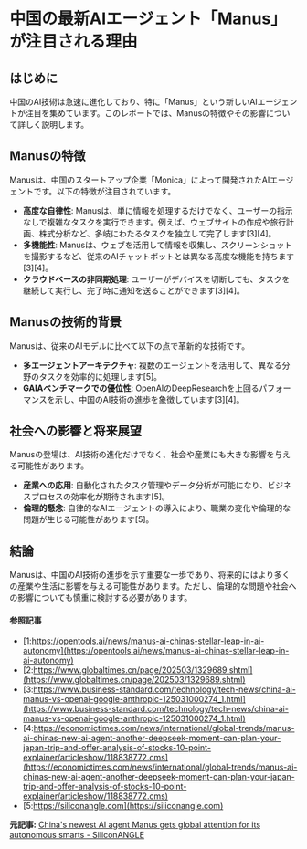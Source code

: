 # 中国の最新AIエージェント「Manus」が注目される理由

## はじめに

中国のAI技術は急速に進化しており、特に「Manus」という新しいAIエージェントが注目を集めています。このレポートでは、Manusの特徴やその影響について詳しく説明します。

## Manusの特徴

Manusは、中国のスタートアップ企業「Monica」によって開発されたAIエージェントです。以下の特徴が注目されています。

- **高度な自律性**: Manusは、単に情報を処理するだけでなく、ユーザーの指示なしで複雑なタスクを実行できます。例えば、ウェブサイトの作成や旅行計画、株式分析など、多岐にわたるタスクを独立して完了します[3][4]。
- **多機能性**: Manusは、ウェブを活用して情報を収集し、スクリーンショットを撮影するなど、従来のAIチャットボットとは異なる高度な機能を持ちます[3][4]。
- **クラウドベースの非同期処理**: ユーザーがデバイスを切断しても、タスクを継続して実行し、完了時に通知を送ることができます[3][4]。

## Manusの技術的背景

Manusは、従来のAIモデルに比べて以下の点で革新的な技術です。

- **多エージェントアーキテクチャ**: 複数のエージェントを活用して、異なる分野のタスクを効率的に処理します[5]。
- **GAIAベンチマークでの優位性**: OpenAIのDeepResearchを上回るパフォーマンスを示し、中国のAI技術の進歩を象徴しています[3][4]。

## 社会への影響と将来展望

Manusの登場は、AI技術の進化だけでなく、社会や産業にも大きな影響を与える可能性があります。

- **産業への応用**: 自動化されたタスク管理やデータ分析が可能になり、ビジネスプロセスの効率化が期待されます[5]。
- **倫理的懸念**: 自律的なAIエージェントの導入により、職業の変化や倫理的な問題が生じる可能性があります[5]。

## 結論

Manusは、中国のAI技術の進歩を示す重要な一歩であり、将来的にはより多くの産業や生活に影響を与える可能性があります。ただし、倫理的な問題や社会への影響についても慎重に検討する必要があります。

#### 参照記事
- [1:https://opentools.ai/news/manus-ai-chinas-stellar-leap-in-ai-autonomy](https://opentools.ai/news/manus-ai-chinas-stellar-leap-in-ai-autonomy)
- [2:https://www.globaltimes.cn/page/202503/1329689.shtml](https://www.globaltimes.cn/page/202503/1329689.shtml)
- [3:https://www.business-standard.com/technology/tech-news/china-ai-manus-vs-openai-google-anthropic-125031000274_1.html](https://www.business-standard.com/technology/tech-news/china-ai-manus-vs-openai-google-anthropic-125031000274_1.html)
- [4:https://economictimes.com/news/international/global-trends/manus-ai-chinas-new-ai-agent-another-deepseek-moment-can-plan-your-japan-trip-and-offer-analysis-of-stocks-10-point-explainer/articleshow/118838772.cms](https://economictimes.com/news/international/global-trends/manus-ai-chinas-new-ai-agent-another-deepseek-moment-can-plan-your-japan-trip-and-offer-analysis-of-stocks-10-point-explainer/articleshow/118838772.cms)
- [5:https://siliconangle.com](https://siliconangle.com)


**元記事:** [China's newest AI agent Manus gets global attention for its autonomous smarts - SiliconANGLE](https://siliconangle.com/2025/03/09/chinas-newest-ai-agent-manus-gets-global-attention-autonomous-smarts/)